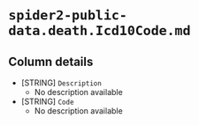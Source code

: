# `spider2-public-data.death.Icd10Code.md`

## Column details

* [STRING]    `Description`
  - No description available
* [STRING]    `Code`
  - No description available

